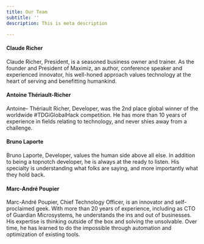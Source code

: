 ```yaml
---
title: Our Team
subtitle: ''
description: This is meta description

---
```

#### Claude Richer

Claude Richer, President, is a seasoned business owner and trainer. As the founder and President of Maximiz, an author, conference speaker and experienced innovator, his well-honed approach values technology at the heart of serving and benefitting humankind.

#### Antoine Thériault-Richer

Antoine- Thériault Richer, Developer, was the 2nd place global winner of the worldwide #TDGiGlobalHack competition. He has more than 10 years of experience in fields relating to technology, and never shies away from a challenge.

#### Bruno Laporte

Bruno Laporte, Developer, values the human side above all else. In addition to being a topnotch developer, he is always at the ready to listen. His specialty is understanding what folks are saying, and more importantly what they hold back.

#### Marc-André Poupier

Marc-André Poupier, Chief Technology Officer, is an innovator and self-proclaimed geek. With more than 20 years of experience, including as CTO of Guardian Microsystems, he understands the ins and out of businesses. His expertise is thinking outside of the box and solving the unsolvable. Over time, he has learned to do the impossible through automation and optimization of existing tools.